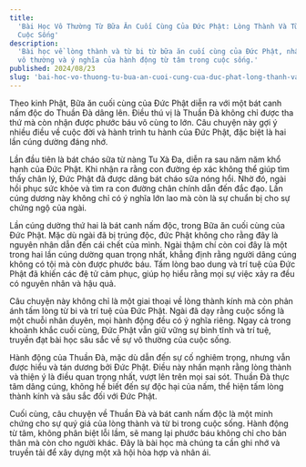 ```yaml
---
title:
  'Bài Học Vô Thường Từ Bữa Ăn Cuối Cùng Của Đức Phật: Lòng Thành Và Từ Bi Trong
  Cuộc Sống'
description:
  'Bài học về lòng thành và từ bi từ bữa ăn cuối cùng của Đức Phật, nhấn mạnh sự
  vô thường và ý nghĩa của hành động từ tâm trong cuộc sống.'
published: 2024/08/23
slug: 'bai-hoc-vo-thuong-tu-bua-an-cuoi-cung-cua-duc-phat-long-thanh-va-tu-bi-trong-cuoc-song'
---
```


Theo kinh Phật, Bữa ăn cuối cùng của Đức Phật diễn ra với một bát canh nấm độc
do Thuần Đà dâng lên. Điều thú vị là Thuần Đà không chỉ được tha thứ mà còn nhận
được phước báu vô cùng to lớn. Câu chuyện này gợi ý nhiều điều về cuộc đời và
hành trình tu hành của Đức Phật, đặc biệt là hai lần cúng dường đáng nhớ.

Lần đầu tiên là bát cháo sữa từ nàng Tu Xà Đa, diễn ra sau năm năm khổ hạnh của
Đức Phật. Khi nhận ra rằng con đường ép xác không thể giúp tìm thấy chân lý, Đức
Phật đã được dâng bát cháo sữa nóng hổi. Nhờ đó, ngài hồi phục sức khỏe và tìm
ra con đường chân chính dẫn đến đắc đạo. Lần cúng dương này không chỉ có ý nghĩa
lớn lao mà còn là sự chuẩn bị cho sự chứng ngộ của ngài.

Lần cúng dường thứ hai là bát canh nấm độc, trong Bữa ăn cuối cùng của Đức Phật.
Mặc dù ngài đã bị trúng độc, đức Phật không cho rằng đây là nguyên nhân dẫn đến
cái chết của mình. Ngài thậm chí còn coi đây là một trong hai lần cúng dường
quan trọng nhất, khẳng định rằng người dâng cúng không có tội mà còn được phước
báu. Tấm lòng bao dung và trí tuệ của Đức Phật đã khiến các đệ tử cảm phục, giúp
họ hiểu rằng mọi sự việc xảy ra đều có nguyên nhân và hậu quả.

Câu chuyện này không chỉ là một giai thoại về lòng thành kính mà còn phản ánh
tấm lòng từ bi và trí tuệ của Đức Phật. Ngài đã dạy rằng cuộc sống là một chuỗi
nhân duyên, mọi hành động đều có ý nghĩa riêng. Ngay cả trong khoảnh khắc cuối
cùng, Đức Phật vẫn giữ vững sự bình tĩnh và trí tuệ, truyền đạt bài học sâu sắc
về sự vô thường của cuộc sống.

Hành động của Thuần Đà, mặc dù dẫn đến sự cố nghiêm trọng, nhưng vẫn được hiểu
và tán dương bởi Đức Phật. Điều này nhấn mạnh rằng lòng thành và thiện ý là điều
quan trọng nhất, vượt lên trên mọi sai sót. Thuần Đà thực tâm dâng cúng, không
hề biết đến sự độc hại của nấm, thể hiện tấm lòng thành kính và sâu sắc đối với
Đức Phật.

Cuối cùng, câu chuyện về Thuần Đà và bát canh nấm độc là một minh chứng cho sự
quý giá của lòng thành và từ bi trong cuộc sống. Hành động từ tâm, không phân
biệt lỗi lầm, sẽ mang lại phước báu không chỉ cho bản thân mà còn cho người
khác. Đây là bài học mà chúng ta cần ghi nhớ và truyền tải để xây dựng một xã
hội hòa hợp và nhân ái.

